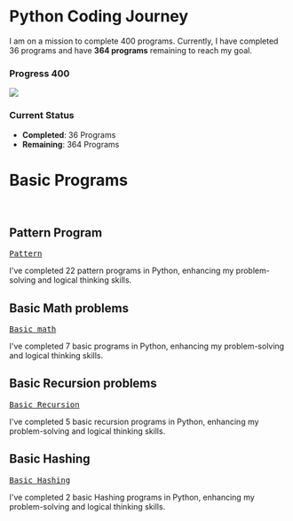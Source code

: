 # Python Coding Journey

I am on a mission to complete 400 programs. Currently, I have completed 36 programs and have **364 programs** remaining to reach my goal.

### Progress 400
 ![](https://geps.dev/progress/9?dangerColor=800000&warningColor=ff9900&successColor=006600) 

### Current Status  
- **Completed**: 36 Programs  
- **Remaining**: 364 Programs

# Basic Programs 
<br>

## Pattern Program

<kbd>[Pattern](https://github.com/revanth-kumar-01-ai/Python/blob/main/B-Own%20Task/1.Pattern/1.PatternOne.py)</kbd>

I've completed 22 pattern programs in Python, enhancing my problem-solving and logical thinking skills.

## Basic Math problems

<kbd>[Basic math](https://github.com/revanth-kumar-01-ai/Python/tree/main/B-Own%20Task/2.BasicMathProblem)</kbd>

I've completed 7 basic programs in Python, enhancing my problem-solving and logical thinking skills.


## Basic Recursion problems 

<kbd>[Basic Recursion](https://github.com/revanth-kumar-01-ai/Python/tree/main/B-Own%20Task/3.Recursion)</kbd>

I've completed 5 basic recursion programs in Python, enhancing my problem-solving and logical thinking skills.

## Basic Hashing

<kbd>[Basic Hashing](https://github.com/revanth-kumar-01-ai/Python/tree/main/B-Own%20Task/4.BasicHashing)</kbd>

I've completed 2 basic Hashing programs in Python, enhancing my problem-solving and logical thinking skills.







